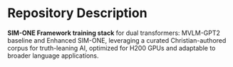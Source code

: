 # Repository Description

**SIM-ONE Framework training stack** for dual transformers: MVLM-GPT2 baseline and Enhanced SIM-ONE, leveraging a curated Christian-authored corpus for truth-leaning AI, optimized for H200 GPUs and adaptable to broader language applications.


